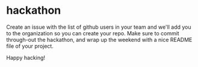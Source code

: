 hackathon
=========

Create an issue with the list of github users in your team and we'll add you to the organization so you can create your repo. Make sure to commit through-out the hackathon, and wrap up the weekend with a nice README file of your project.

Happy hacking!
